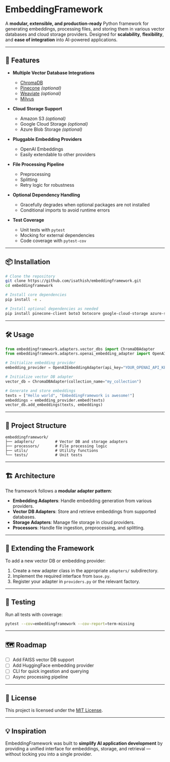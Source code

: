 # EmbeddingFramework

A **modular, extensible, and production-ready** Python framework for generating embeddings, processing files, and storing them in various vector databases and cloud storage providers. Designed for **scalability**, **flexibility**, and **ease of integration** into AI-powered applications.

---

## 🚀 Features

- **Multiple Vector Database Integrations**
  - [ChromaDB](https://www.trychroma.com/)
  - [Pinecone](https://www.pinecone.io/) *(optional)*
  - [Weaviate](https://weaviate.io/) *(optional)*
  - [Milvus](https://milvus.io/)

- **Cloud Storage Support**
  - Amazon S3 *(optional)*
  - Google Cloud Storage *(optional)*
  - Azure Blob Storage *(optional)*

- **Pluggable Embedding Providers**
  - OpenAI Embeddings
  - Easily extendable to other providers

- **File Processing Pipeline**
  - Preprocessing
  - Splitting
  - Retry logic for robustness

- **Optional Dependency Handling**
  - Gracefully degrades when optional packages are not installed
  - Conditional imports to avoid runtime errors

- **Test Coverage**
  - Unit tests with `pytest`
  - Mocking for external dependencies
  - Code coverage with `pytest-cov`

---

## 📦 Installation

```bash
# Clone the repository
git clone https://github.com/isathish/embeddingframework.git
cd embeddingframework

# Install core dependencies
pip install -e .

# Install optional dependencies as needed
pip install pinecone-client boto3 botocore google-cloud-storage azure-storage-blob
```

---

## 🛠 Usage

```python
from embeddingframework.adapters.vector_dbs import ChromaDBAdapter
from embeddingframework.adapters.openai_embedding_adapter import OpenAIEmbeddingAdapter

# Initialize embedding provider
embedding_provider = OpenAIEmbeddingAdapter(api_key="YOUR_OPENAI_API_KEY")

# Initialize vector DB adapter
vector_db = ChromaDBAdapter(collection_name="my_collection")

# Generate and store embeddings
texts = ["Hello world", "EmbeddingFramework is awesome!"]
embeddings = embedding_provider.embed(texts)
vector_db.add_embeddings(texts, embeddings)
```

---

## 📂 Project Structure

```
embeddingframework/
├── adapters/         # Vector DB and storage adapters
├── processors/       # File processing logic
├── utils/            # Utility functions
└── tests/            # Unit tests
```

---

## 🏗 Architecture

The framework follows a **modular adapter pattern**:

- **Embedding Adapters**: Handle embedding generation from various providers.
- **Vector DB Adapters**: Store and retrieve embeddings from supported databases.
- **Storage Adapters**: Manage file storage in cloud providers.
- **Processors**: Handle file ingestion, preprocessing, and splitting.

---

## 🔌 Extending the Framework

To add a new vector DB or embedding provider:

1. Create a new adapter class in the appropriate `adapters/` subdirectory.
2. Implement the required interface from `base.py`.
3. Register your adapter in `providers.py` or the relevant factory.

---

## 🧪 Testing

Run all tests with coverage:

```bash
pytest --cov=embeddingframework --cov-report=term-missing
```

---

## 🗺 Roadmap

- [ ] Add FAISS vector DB support
- [ ] Add HuggingFace embedding provider
- [ ] CLI for quick ingestion and querying
- [ ] Async processing pipeline

---

## 📜 License

This project is licensed under the [MIT License](LICENSE).

---

## 💡 Inspiration

EmbeddingFramework was built to **simplify AI application development** by providing a unified interface for embeddings, storage, and retrieval — without locking you into a single provider.
